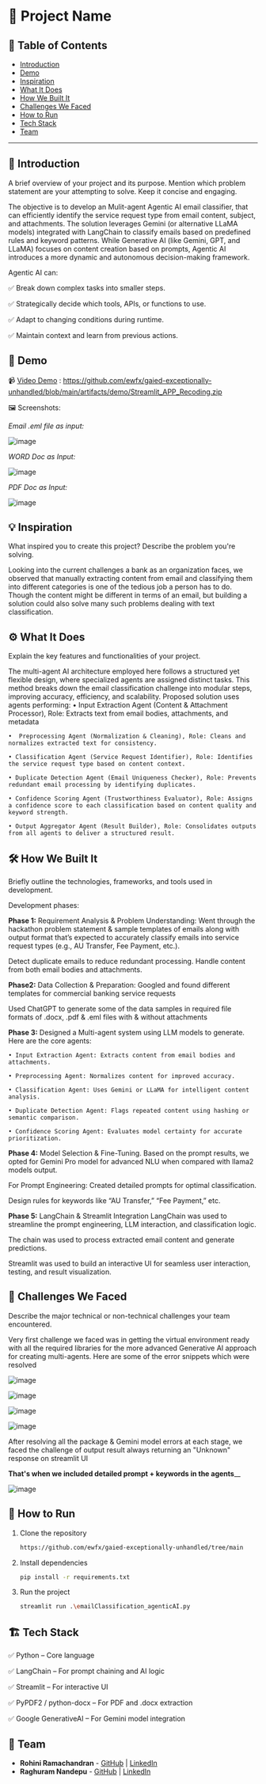 # 🚀 Project Name

## 📌 Table of Contents
- [Introduction](#introduction)
- [Demo](#demo)
- [Inspiration](#inspiration)
- [What It Does](#what-it-does)
- [How We Built It](#how-we-built-it)
- [Challenges We Faced](#challenges-we-faced)
- [How to Run](#how-to-run)
- [Tech Stack](#tech-stack)
- [Team](#team)

---

## 🎯 Introduction
A brief overview of your project and its purpose. Mention which problem statement are your attempting to solve. Keep it concise and engaging.

The objective is to develop an Mulit-agent Agentic AI email classifier, that can efficiently identify the service request type from email content, subject, and attachments. The solution leverages Gemini (or alternative LLaMA models) integrated with LangChain to classify emails based on predefined rules and keyword patterns.
While Generative AI (like Gemini, GPT, and LLaMA) focuses on content creation based on prompts, Agentic AI introduces a more dynamic and autonomous decision-making framework.

Agentic AI can:

✅ Break down complex tasks into smaller steps.

✅ Strategically decide which tools, APIs, or functions to use.

✅ Adapt to changing conditions during runtime.

✅ Maintain context and learn from previous actions.


## 🎥 Demo

📹 [Video Demo](#) : https://github.com/ewfx/gaied-exceptionally-unhandled/blob/main/artifacts/demo/Streamlit_APP_Recoding.zip

🖼️ Screenshots:

_Email .eml file as input:_

![image](https://github.com/user-attachments/assets/c7954877-9180-47ff-aca4-c8b2df91f798)

_WORD Doc as Input:_

![image](https://github.com/user-attachments/assets/2f7e722e-717b-4da8-b046-de315c9b6e57)


_PDF Doc as Input:_

![image](https://github.com/user-attachments/assets/bf6a451f-d339-4898-9fc5-3e4c914d16dc)


## 💡 Inspiration
What inspired you to create this project? Describe the problem you're solving.

Looking into the current challenges a bank as an organization faces, we observed that manually extracting content from email and classifying them into different categories is one of the tedious job a person has to do. Though the content might be different in terms of an email, but building a solution could also solve many such problems dealing with text classification.


## ⚙️ What It Does
Explain the key features and functionalities of your project.

The multi-agent AI architecture employed here follows a structured yet flexible design, where specialized agents are assigned distinct tasks. This method breaks down the email classification challenge into modular steps, improving accuracy, efficiency, and scalability.
Proposed solution uses agents performing:
	•  Input Extraction Agent (Content & Attachment Processor), Role: Extracts text from email bodies, attachments, and metadata
 
	•  Preprocessing Agent (Normalization & Cleaning), Role: Cleans and normalizes extracted text for consistency.
 
	• Classification Agent (Service Request Identifier), Role: Identifies the service request type based on content context.
 
	• Duplicate Detection Agent (Email Uniqueness Checker), Role: Prevents redundant email processing by identifying duplicates.
 
	• Confidence Scoring Agent (Trustworthiness Evaluator), Role: Assigns a confidence score to each classification based on content quality and keyword strength.

 	• Output Aggregator Agent (Result Builder), Role: Consolidates outputs from all agents to deliver a structured result.


## 🛠️ How We Built It
Briefly outline the technologies, frameworks, and tools used in development.

Development phases:

**Phase 1:** Requirement Analysis & Problem Understanding:
Went through the hackathon problem statement & sample templates of emails along with output format that’s expected to accurately classify emails into service request types (e.g., AU Transfer, Fee Payment, etc.). 

Detect duplicate emails to reduce redundant processing.  Handle content from both email bodies and attachments.

**Phase2:** Data Collection & Preparation:
Googled and found different templates for commercial banking service requests

Used ChatGPT to generate some of the data samples in required file formats of .docx, .pdf & .eml files with & without attachments

**Phase 3:** Designed a Multi-agent system using LLM models to generate. Here are the core agents:

	• Input Extraction Agent: Extracts content from email bodies and attachments.
 
	• Preprocessing Agent: Normalizes content for improved accuracy.
 
	• Classification Agent: Uses Gemini or LLaMA for intelligent content analysis.
 
	• Duplicate Detection Agent: Flags repeated content using hashing or semantic comparison.
 
	• Confidence Scoring Agent: Evaluates model certainty for accurate prioritization.

**Phase 4:** Model Selection & Fine-Tuning. 
Based on the prompt results, we opted for Gemini Pro model for advanced NLU when compared with llama2 models output.

For Prompt Engineering: Created detailed prompts for optimal classification.

Design rules for keywords like “AU Transfer,” “Fee Payment,” etc.

**Phase 5:** LangChain & Streamlit Integration
LangChain was used to streamline the prompt engineering, LLM interaction, and classification logic.

The chain was used to process extracted email content and generate predictions.

Streamlit was used to build an interactive UI for seamless user interaction, testing, and result visualization.


## 🚧 Challenges We Faced
Describe the major technical or non-technical challenges your team encountered.

Very first challenge we faced was in getting the virtual environment ready with all the required libraries for the more advanced Generative AI approach for creating multi-agents. Here are some of the error snippets which were resolved

![image](https://github.com/user-attachments/assets/3c2c6f95-f236-4263-8df0-9adbb5ccda90)

![image](https://github.com/user-attachments/assets/e11e4d07-84f4-4fe5-ba14-61b5b9e84b83)

![image](https://github.com/user-attachments/assets/91cb1679-0660-4a8b-a3f1-474f838bdc2f)

![image](https://github.com/user-attachments/assets/e404da1b-a5e2-42bd-989a-a162d0b5fdb8)


After resolving all the package & Gemini model errors at each stage, we faced the challenge of output result always returning an "Unknown" response on streamlit UI

**That's when we included detailed prompt + keywords in the agents**__

![image](https://github.com/user-attachments/assets/61a013f2-4f0c-461c-8b24-a7695c717d7a)



## 🏃 How to Run
1. Clone the repository  
   ```sh
   https://github.com/ewfx/gaied-exceptionally-unhandled/tree/main
   ```
2. Install dependencies  
   ```sh
   pip install -r requirements.txt
   ```
3. Run the project  
   ```sh
   streamlit run .\emailClassification_agenticAI.py
   ```

## 🏗️ Tech Stack
✅ Python – Core language

✅ LangChain – For prompt chaining and AI logic

✅ Streamlit – For interactive UI

✅ PyPDF2 / python-docx – For PDF and .docx extraction

✅ Google GenerativeAI – For Gemini model integration


## 👥 Team
- **Rohini Ramachandran** - [GitHub](#) | [LinkedIn](#)
- **Raghuram Nandepu** - [GitHub](#) | [LinkedIn](#)
